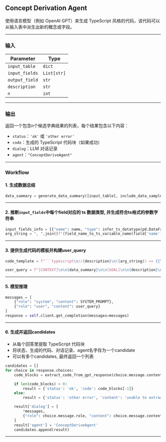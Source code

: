 ## Concept Derivation Agent

使用语言模型（例如 OpenAI GPT）来生成 TypeScript 风格的代码，该代码可以从输入表中派生出新的概念或字段。

---

###  **输入**
| Parameter       | Type         | 
|----------------|--------------|
| `input_table`   | `dict`       |
| `input_fields`  | `List[str]`  |
| `output_field`  | `str`        |
| `description`   | `str`        | 
| `n`             | `int`        | 

---

### **输出**
返回一个包含n个候选字典结果的列表，每个结果包含以下内容：
- `status`：`'ok'` 或 `'other error'`
- `code`：生成的 TypeScript 代码块（如果成功）
- `dialog`：LLM 对话记录
- `agent`：`"ConceptDeriveAgent"`

---

### **Workflow**

#### **1. 生成数据总结**

```python
data_summary = generate_data_summary([input_table], include_data_samples=True)
```

---

#### **2. 推断`input_fields`中每个field对应的 ts 数据类型, 并生成符合ts格式的参数字符串**

```python
input_fields_info = [{"name": name, "type": infer_ts_datatype(pd.DataFrame(input_table['rows']), name)} for name in input_fields]
arg_string = ", ".join([f"{field_name_to_ts_variable_name(field['name'])} : {field['type']}" for field in input_fields_info])
```

---

#### **3. 提供生成代码的模板并构建user_query**

```python
code_template = f"```typescript\n//{description}\n({arg_string}) => {{\n    // complete code here\n    return {field_name_to_ts_variable_name(output_field)}\n}}\n```"

user_query = f"[CONTEXT]\n\n{data_summary}\n\n[GOAL]\n\n{description}\n\n[TEMPLATE]\n\n{code_template}\n\n[OUTPUT]\n"
```

---

#### **5. 模型推理**

```python
messages = [
    {"role": "system", "content": SYSTEM_PROMPT},
    {"role": "user", "content": user_query}
]
response = self.client.get_completion(messages=messages)
```

---

#### **6. 生成并返回candidates**
- 从每个回答里提取 TypeScript 代码块
- 将状态、生成的代码、对话记录、agent名字存为一个candidate
- 可以有多个candidates, 最终返回一个列表

```python
candidates = []
for choice in response.choices:
    code_blocks = extract_code_from_gpt_response(choice.message.content + "\n", "typescript")

    if len(code_blocks) > 0:
        result = {'status': 'ok', 'code': code_blocks[-1]}
    else:
        result = {'status': 'other error', 'content': 'unable to extract code from response'}

    result['dialog'] = [
        *messages,
        {"role": choice.message.role, "content": choice.message.content}
    ]
    result['agent'] = 'ConceptDeriveAgent'
    candidates.append(result)
```

---
